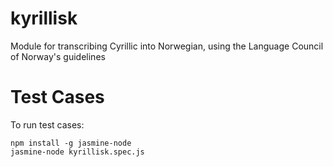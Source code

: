 # kyrillisk
Module for transcribing Cyrillic into Norwegian, using the Language Council of Norway's guidelines

# Test Cases

To run test cases:

```
npm install -g jasmine-node
jasmine-node kyrillisk.spec.js
```
